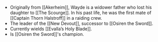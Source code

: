 - Originally from [[Akerheim]], Wayde is a widower father who lost his daughter to [[The Scourge]]. In his past life, he was the first mate of [[Captain Thorn Halstroff]] in a raiding crew.
- The leader of the [[New Devout]], successor to [[Osiren the Sword]].
- Currently wields [[Evalla’s Holy Blade]].
- Is [[Osiren the Sword]]'s champion.